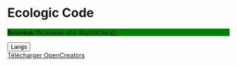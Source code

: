 # Ecologic Code

<p style="background-color:green"><b>Nouveau !</b>Nouveau site disponible <a href="App/Web/EcologicCodeWebSite.html">ici</a></p>

<button onclick="location.href='lang.html'">Langs</button><br>
<a href="Root/OpenCreators/OpenCreators.exe">Télécharger OpenCreators</a>
